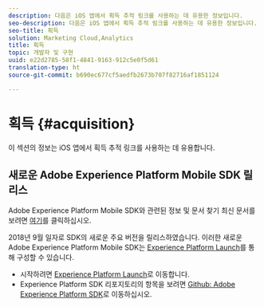 ```yaml
---
description: 다음은 iOS 앱에서 획득 추적 링크를 사용하는 데 유용한 정보입니다.
seo-description: 다음은 iOS 앱에서 획득 추적 링크를 사용하는 데 유용한 정보입니다.
seo-title: 획득
solution: Marketing Cloud,Analytics
title: 획득
topic: 개발자 및 구현
uuid: e22d2785-58f1-4841-9163-912c5e0f5d61
translation-type: ht
source-git-commit: b690ec677cf5aedfb2673b707f82716af1851124

---
```



# 획득 {#acquisition}

이 섹션의 정보는 iOS 앱에서 획득 추적 링크를 사용하는 데 유용합니다.

## 새로운 Adobe Experience Platform Mobile SDK 릴리스

Adobe Experience Platform Mobile SDK와 관련된 정보 및 문서 찾기 최신 문서를 보려면 [여기](https://aep-sdks.gitbook.io/docs/)를 클릭하십시오.

2018년 9월 일자로 SDK의 새로운 주요 버전을 릴리스하였습니다. 이러한 새로운 Adobe Experience Platform Mobile SDK는 [Experience Platform Launch](https://www.adobe.com/kr/experience-platform/launch.html)를 통해 구성할 수 있습니다.

* 시작하려면 [Experience Platform Launch](https://launch.adobe.com/)로 이동합니다.
* Experience Platform SDK 리포지토리의 항목을 보려면 [Github: Adobe Experience Platform SDK](https://github.com/Adobe-Marketing-Cloud/acp-sdks)로 이동하십시오.
